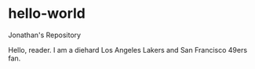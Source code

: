 # hello-world
Jonathan's Repository



Hello, reader. I am a diehard Los Angeles Lakers and San Francisco 49ers fan. 
